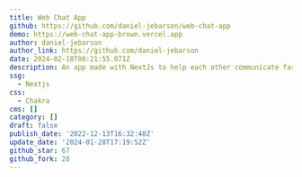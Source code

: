```yaml
---
title: Web Chat App
github: https://github.com/daniel-jebarson/web-chat-app
demo: https://web-chat-app-brown.vercel.app
author: daniel-jebarson
author_link: https://github.com/daniel-jebarson
date: 2024-02-18T08:21:55.071Z
description: An app made with NextJs to help each other communicate fastly and securely
ssg:
  - Nextjs
css:
  - Chakra
cms: []
category: []
draft: false
publish_date: '2022-12-13T16:32:48Z'
update_date: '2024-01-28T17:19:52Z'
github_star: 67
github_fork: 28
---
```

